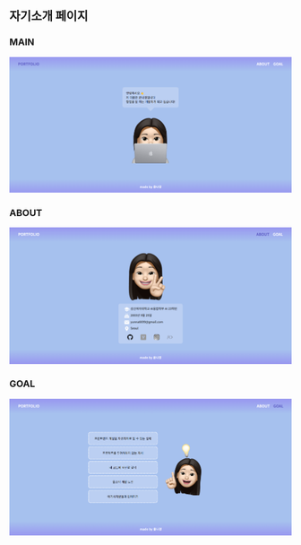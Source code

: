 ## 자기소개 페이지

### MAIN
<img src="./img/main.png">

### ABOUT
<img src="./img/about.png">

### GOAL
<img src="./img/goal.png">